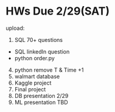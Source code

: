 # HWs Due 2/29(SAT)

upload:

1. SQL 70+ questions
* SQL linkedIn question
* python order.py
4. python remove T & Time +1
5. walmart database
6. Kaggle project
7. Final project
8. DB presentation 2/29
9. ML presentation TBD
